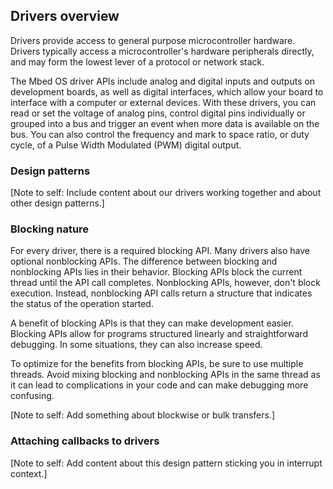 ## Drivers overview

Drivers provide access to general purpose microcontroller hardware. Drivers typically access a microcontroller's hardware peripherals directly, and may form the lowest lever of a protocol or network stack.

The Mbed OS driver APIs include analog and digital inputs and outputs on development boards, as well as digital interfaces, which allow your board to interface with a computer or external devices. With these drivers, you can read or set the voltage of analog pins, control digital pins individually or grouped into a bus and trigger an event when more data is available on the bus. You can also control the frequency and mark to space ratio, or duty cycle, of a Pulse Width Modulated (PWM) digital output.

### Design patterns

[Note to self: Include content about our drivers working together and about other design patterns.]

### Blocking nature

For every driver, there is a required blocking API. Many drivers also have optional nonblocking APIs. The difference between blocking and nonblocking APIs lies in their behavior. Blocking APIs block the current thread until the API call completes. Nonblocking APIs, however, don't block execution. Instead, nonblocking API calls return a structure that indicates the status of the operation started.

A benefit of blocking APIs is that they can make development easier. Blocking APIs allow for programs structured linearly and straightforward debugging. In some situations, they can also increase speed.

To optimize for the benefits from blocking APIs, be sure to use multiple threads. Avoid mixing blocking and nonblocking APIs in the same thread as it can lead to complications in your code and can make debugging more confusing. 

[Note to self: Add something about blockwise or bulk transfers.]

### Attaching callbacks to drivers

[Note to self: Add content about this design pattern sticking you in interrupt context.]

<!---add design patterns about HAL, drivers working together, attach programming model/design pattern that sticks you in interrupt context, all blocking by nature, blockwise or bulk transfers, play down asynchronous natures, focus on blocking--->
